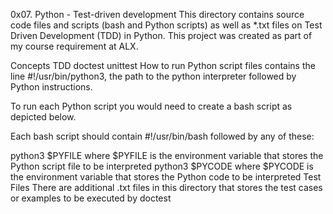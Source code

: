 0x07. Python - Test-driven development
This directory contains source code files and scripts (bash and Python scripts) as well as *.txt files on Test Driven Development (TDD) in Python. This project was created as part of my course requirement at ALX.

Concepts
TDD
doctest
unittest
How to run
Python script files contains the line #!/usr/bin/python3, the path to the python interpreter followed by Python instructions.

To run each Python script you would need to create a bash script as depicted below.

Each bash script should contain #!/usr/bin/bash followed by any of these:

python3 $PYFILE where $PYFILE is the environment variable that stores the Python script file to be interpreted
python3 $PYCODE where $PYCODE is the environment variable that stores the Python code to be interpreted
Test Files
There are additional .txt files in this directory that stores the test cases or examples to be executed by doctest
